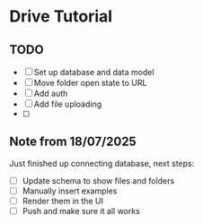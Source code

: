 # Drive Tutorial

## TODO

- [ ] Set up database and data model
- [ ] Move folder open state to URL
- [ ] Add auth
- [ ] Add file uploading
- [ ]

## Note from 18/07/2025

Just finished up connecting database, next steps:

- [ ] Update schema to show files and folders
- [ ] Manually insert examples
- [ ] Render them in the UI
- [ ] Push and make sure it all works
